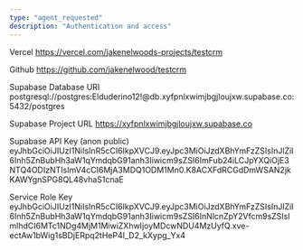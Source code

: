 ```yaml
---
type: "agent_requested"
description: "Authentication and access"
---
```

Vercel
https://vercel.com/jakenelwoods-projects/testcrm

Github
https://github.com/jakenelwood/testcrm

Supabase Database URI
postgresql://postgres:Elduderino12!@db.xyfpnlxwimjbgjloujxw.supabase.co:5432/postgres

Supabase Project URL 
https://xyfpnlxwimjbgjloujxw.supabase.co

Supabase API Key (anon public) eyJhbGciOiJIUzI1NiIsInR5cCI6IkpXVCJ9.eyJpc3MiOiJzdXBhYmFzZSIsInJlZiI6Inh5ZnBubHh3aW1qYmdqbG91anh3Iiwicm9sZSI6ImFub24iLCJpYXQiOjE3NTQ4ODIzNTIsImV4cCI6MjA3MDQ1ODM1Mn0.K8ACXFdRCGdDmWSAN2jkKAWYgnSPG8QL48vhaS1cnaE

Service Role Key
eyJhbGciOiJIUzI1NiIsInR5cCI6IkpXVCJ9.eyJpc3MiOiJzdXBhYmFzZSIsInJlZiI6Inh5ZnBubHh3aW1qYmdqbG91anh3Iiwicm9sZSI6InNlcnZpY2Vfcm9sZSIsImlhdCI6MTc1NDg4MjM1MiwiZXhwIjoyMDcwNDU4MzUyfQ.xve-ectAw1bWig1sBDjERpq2tHeP4I_D2_kXypg_Yx4